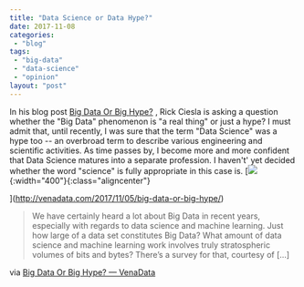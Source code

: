 ```yaml
---
title: "Data Science or Data Hype?"
date: 2017-11-08
categories: 
 - "blog"
tags: 
 - "big-data"
 - "data-science"
 - "opinion"
layout: "post"
---
```


In his blog post [Big Data Or Big Hype?](http://venadata.com/2017/11/05/big-data-or-big-hype/) , Rick Ciesla is asking a question whether the "Big Data" phenomenon is "a real thing" or just a hype? I must admit that, until recently, I was sure that the term "Data Science" was a hype too -- an overbroad term to describe various engineering and scientific activities. As time passes by, I become more and more confident that Data Science matures into a separate profession. I haven't' yet decided whether the word "science" is fully appropriate in this case is.
[![](https://venadata.files.wordpress.com/2017/11/dataset_sizes.png){:width="400"}{:class="aligncenter"}

](http://venadata.com/2017/11/05/big-data-or-big-hype/)

> We have certainly heard a lot about Big Data in recent years, especially with regards to data science and machine learning. Just how large of a data set constitutes Big Data? What amount of data science and machine learning work involves truly stratospheric volumes of bits and bytes? There’s a survey for that, courtesy of […]

via [Big Data Or Big Hype? — VenaData](http://venadata.com/2017/11/05/big-data-or-big-hype/)
